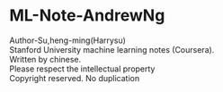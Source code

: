 # ML-Note-AndrewNg
Author-Su,heng-ming(Harrysu)\
Stanford University machine learning notes (Coursera).\
Written by chinese. \
Please respect the intellectual property\
Copyright reserved. No duplication
